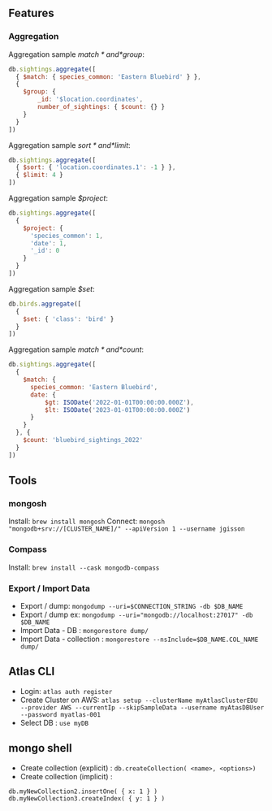 
## Features 
### Aggregation
Aggregation sample *$match* and *$group*: 
```js
db.sightings.aggregate([
  { $match: { species_common: 'Eastern Bluebird' } },
  { 
    $group: { 
        _id: '$location.coordinates', 
        number_of_sightings: { $count: {} }
    } 
  }
])
```

Aggregation sample *$sort* and *$limit*: 
```js
db.sightings.aggregate([
  { $sort: { 'location.coordinates.1': -1 } },
  { $limit: 4 }
])
```

Aggregation sample *$project*: 
```js
db.sightings.aggregate([
  { 
    $project: {
      'species_common': 1,
      'date': 1,
      '_id': 0
    }
  }
])
```

Aggregation sample *$set*: 
```js
db.birds.aggregate([
  { 
    $set: { 'class': 'bird' }
  }
])
```

Aggregation sample *$match* and *$count*: 
```js
db.sightings.aggregate([
  { 
    $match: { 
      species_common: 'Eastern Bluebird',
      date: {
          $gt: ISODate('2022-01-01T00:00:00.000Z'),
          $lt: ISODate('2023-01-01T00:00:00.000Z')
      }
    }
  }, {
    $count: 'bluebird_sightings_2022'
  }
])
```

## Tools
### mongosh
Install: `brew install mongosh`
Connect: `mongosh "mongodb+srv://[CLUSTER_NAME]/" --apiVersion 1 --username jgisson`

### Compass
Install: `brew install --cask mongodb-compass`

### Export / Import Data
* Export / dump: `mongodump --uri=$CONNECTION_STRING -db $DB_NAME`
* Export / dump ex: `mongodump --uri="mongodb://localhost:27017" -db $DB_NAME`
* Import Data - DB : `mongorestore dump/`
* Import Data - collection : `mongorestore --nsInclude=$DB_NAME.COL_NAME dump/`

## Atlas CLI

- Login: `atlas auth register`
- Create Cluster on AWS: `atlas setup --clusterName myAtlasClusterEDU --provider AWS --currentIp --skipSampleData --username myAtasDBUser --password myatlas-001`
- Select DB : `use myDB`

## mongo shell
- Create collection (explicit) : `db.createCollection( <name>, <options>)`
- Create collection (implicit) :
```
db.myNewCollection2.insertOne( { x: 1 } )
db.myNewCollection3.createIndex( { y: 1 } )
```